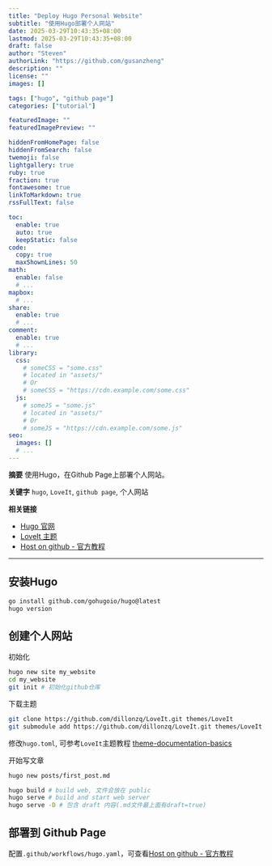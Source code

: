 ```yaml
---
title: "Deploy Hugo Personal Website"
subtitle: "使用Hugo部署个人网站"
date: 2025-03-29T10:43:35+08:00
lastmod: 2025-03-29T10:43:35+08:00
draft: false
author: "Steven"
authorLink: "https://github.com/gusanzheng"
description: ""
license: ""
images: []

tags: ["hugo", "github page"]
categories: ["tutorial"]

featuredImage: ""
featuredImagePreview: ""

hiddenFromHomePage: false
hiddenFromSearch: false
twemoji: false
lightgallery: true
ruby: true
fraction: true
fontawesome: true
linkToMarkdown: true
rssFullText: false

toc:
  enable: true
  auto: true
  keepStatic: false
code:
  copy: true
  maxShownLines: 50
math:
  enable: false
  # ...
mapbox:
  # ...
share:
  enable: true
  # ...
comment:
  enable: true
  # ...
library:
  css:
    # someCSS = "some.css"
    # located in "assets/"
    # Or
    # someCSS = "https://cdn.example.com/some.css"
  js:
    # someJS = "some.js"
    # located in "assets/"
    # Or
    # someJS = "https://cdn.example.com/some.js"
seo:
  images: []
  # ...
---
```

**摘要**
使用Hugo，在Github Page上部署个人网站。

**关键字**
`hugo`, `LoveIt`, `github page`, 个人网站

<!--more-->

**相关链接**
- [Hugo 官网](https://gohugo.io/)
- [LoveIt 主题](https://hugoloveit.com/)
- [Host on github - 官方教程](https://gohugo.io/hosting-and-deployment/hosting-on-github/)

---

## 安装Hugo
```bash
go install github.com/gohugoio/hugo@latest
hugo version
```

## 创建个人网站

初始化
```bash
hugo new site my_website
cd my_website
git init # 初始化github仓库
```

下载主题
```bash
git clone https://github.com/dillonzq/LoveIt.git themes/LoveIt
git submodule add https://github.com/dillonzq/LoveIt.git themes/LoveIt
```

修改`hugo.toml`, 可参考`LoveIt`主题教程 [theme-documentation-basics](https://hugoloveit.com/theme-documentation-basics/)

开始写文章
```bash
hugo new posts/first_post.md

hugo build # build web, 文件会放在 public
hugo serve # build and start web server
hugo serve -D # 包含 draft 内容(.md文件最上面有draft=true)
```

## 部署到 Github Page
配置`.github/workflows/hugo.yaml`，可查看[Host on github - 官方教程](https://gohugo.io/hosting-and-deployment/hosting-on-github/)
